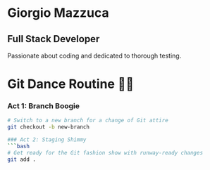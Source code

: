 # Giorgio Mazzuca
## Full Stack Developer

Passionate about coding and dedicated to thorough testing.


# Git Dance Routine 💃🔄

### Act 1: Branch Boogie
```bash
# Switch to a new branch for a change of Git attire
git checkout -b new-branch

### Act 2: Staging Shimmy
```bash
# Get ready for the Git fashion show with runway-ready changes
git add .
